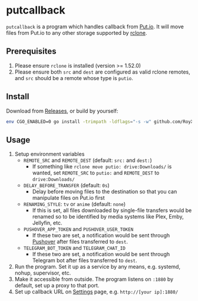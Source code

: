 # putcallback

`putcallback` is a program which handles callback from [Put.io](https://put.io/).
It will move files from Put.io to any other storage supported by [rclone](https://rclone.org/).  

## Prerequisites

1. Please ensure `rclone` is installed (version >= 1.52.0)
2. Please ensure both `src` and `dest` are configured as valid rclone remotes,
   and `src` should be a remote whose type is `putio`.

## Install

Download from [Releases](https://github.com/RoyXiang/putcallback/releases/latest), or build by yourself:

```sh
env CGO_ENABLED=0 go install -trimpath -ldflags="-s -w" github.com/RoyXiang/putcallback@latest
```

## Usage

1. Setup environment variables
   * `REMOTE_SRC` and `REMOTE_DEST` (default: `src:` and `dest:`)
     * If something like `rclone move putio: drive:Downloads/` is wanted,
       set `REMOTE_SRC` to `putio:` and `REMOTE_DEST` to `drive:Downloads/`
   * `DELAY_BEFORE_TRANSFER` (default: `0s`)
     * Delay before moving files to the destination so that you can manipulate files on Put.io first
   * `RENAMING_STYLE`: `tv` or `anime` (default: `none`)
     * If this is set, all files downloaded by single-file transfers
       would be renamed so to be identified by media systems like Plex, Emby, Jellyfin, etc.
   * `PUSHOVER_APP_TOKEN` and `PUSHOVER_USER_TOKEN`
     * If these two are set, a notification would be sent through [Pushover](https://pushover.net/) after files transferred to `dest`.
   * `TELEGRAM_BOT_TOKEN` and `TELEGRAM_CHAT_ID`
     * If these two are set, a notification would be sent through Telegram bot after files transferred to `dest`.
2. Run the program. Set it up as a service by any means, e.g. systemd, nohup, supervisor, etc.
3. Make it accessible from outside. The program listens on `:1880` by default, set up a proxy to that port.
4. Set up callback URL on [Settings](https://app.put.io/account/settings/transfers/callback-url) page,
   e.g. `http://[your ip]:1880/`
